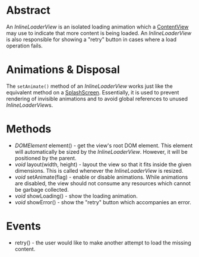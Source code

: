 # Abstract

An *InlineLoaderView* is an isolated loading animation which a [ContentView](CONTENT_VIEW.md) may use to indicate that more content is being loaded. An *InlineLoaderView* is also responsible for showing a "retry" button in cases where a load operation fails.

# Animations & Disposal

The `setAnimate()` method of an *InlineLoaderView* works just like the equivalent method on a [SplashScreen](SPLASH_SCREEN.md). Essentially, it is used to prevent rendering of invisible animations and to avoid global references to unused *InlineLoaderView*s.

# Methods

 * *DOMElement* element() - get the view's root DOM element. This element will automatically be sized by the *InlineLoaderView*. However, it will be positioned by the parent.
 * *void* layout(width, height) - layout the view so that it fits inside the given dimensions. This is called whenever the *InlineLoaderView* is resized.
 * *void* setAnimate(flag) - enable or disable animations. While animations are disabled, the view should not consume any resources which cannot be garbage collected.
 * *void* showLoading() - show the loading animation.
 * *void* showError() - show the "retry" button which accompanies an error.

# Events

 * retry() - the user would like to make another attempt to load the missing content.
